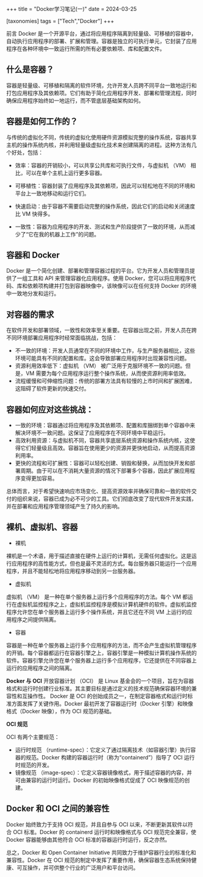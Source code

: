 +++
title = "Docker学习笔记(一)"
date = 2024-03-25

[taxonomies]
tags = ["Tech","Docker"]
+++

前言 Docker 是一个开源平台，通过将应用程序隔离到轻量级、可移植的容器中，自动执行应用程序的部署、扩展和管理。容器是独立的可执行单元，它封装了应用程序在各种环境中一致运行所需的所有必要依赖项、库和配置文件。

<!-- more -->

## **什么是容器？**

容器是轻量级、可移植和隔离的软件环境，允许开发人员跨不同平台一致地运行和打包应用程序及其依赖项。它们有助于简化应用程序开发、部署和管理流程，同时确保应用程序始终如一地运行，而不管底层基础架构如何。

## **容器是如何工作的？**

与传统的虚拟化不同，传统的虚拟化使用硬件资源模拟完整的操作系统，容器共享主机的操作系统内核，并利用轻量级虚拟化技术来创建隔离的进程。这种方法有几个好处，包括：

- 效率：容器的开销较小，可以共享公共库和可执行文件，与虚拟机 （VM） 相比，可以在单个主机上运行更多容器。

- 可移植性：容器封装了应用程序及其依赖项，因此可以轻松地在不同的环境和平台上一致地移动和运行它们。

- 快速启动：由于容器不需要启动完整的操作系统，因此它们的启动和关闭速度比 VM 快得多。

- 一致性：容器为应用程序的开发、测试和生产阶段提供了一致的环境，从而减少了“它在我的机器上工作”的问题。

## **容器和 Docker**

Docker 是一个简化创建、部署和管理容器过程的平台。它为开发人员和管理员提供了一组工具和 API 来管理容器化应用程序。使用 Docker，您可以将应用程序代码、库和依赖项构建并打包到容器映像中，该映像可以在任何支持 Docker 的环境中一致地分发和运行。


## **对容器的需求**

在软件开发和部署领域，一致性和效率至关重要。在容器出现之前，开发人员在跨不同环境部署应用程序时经常面临挑战，包括：

- 不一致的环境：开发人员通常在不同的环境中工作，与生产服务器相比，这些环境可能具有不同的配置和库。这会导致部署应用程序时出现兼容性问题。
- 资源利用效率低下：虚拟机 （VM） 被广泛用于克服环境不一致的问题。但是，VM 需要为每个应用程序运行整个操作系统，从而使资源利用率低效。
- 流程缓慢和可伸缩性问题：传统的部署方法具有较慢的上市时间和扩展困难，这阻碍了软件更新的快速交付。


## **容器如何应对这些挑战：**

- 一致的环境：容器通过将应用程序及其依赖项、配置和库捆绑到单个容器中来解决环境不一致问题。这保证了应用程序在不同环境中平稳运行。
- 高效利用资源：与虚拟机不同，容器共享底层系统资源和操作系统内核，这使得它们轻量级且高效。容器旨在使用更少的资源并更快地启动，从而提高资源利用率。
- 更快的流程和可扩展性：容器可以轻松创建、销毁和替换，从而加快开发和部署周期。由于可以在不消耗大量资源的情况下部署多个容器，因此扩展应用程序变得更加容易。


总体而言，对于希望快速响应市场变化、提高资源效率并确保可靠和一致的软件交付的组织来说，容器已成为必不可少的工具。它们彻底改变了现代软件开发实践，并在部署和应用程序管理领域产生了持久的影响。


## **裸机、虚拟机、容器**

- 裸机

裸机是一个术语，用于描述直接在硬件上运行的计算机，无需任何虚拟化。这是运行应用程序的高性能方式，但也是最不灵活的方式。每台服务器只能运行一个应用程序，并且不能轻松地将应用程序移动到另一台服务器。

- 虚拟机

虚拟机 （VM） 是一种在单个服务器上运行多个应用程序的方法。每个 VM 都运行在虚拟机监控程序之上，虚拟机监控程序是模拟计算机硬件的软件。虚拟机监控程序允许您在单个服务器上运行多个操作系统，并且它还在不同 VM 上运行的应用程序之间提供隔离。

- 容器

容器是一种在单个服务器上运行多个应用程序的方法，而不会产生虚拟机管理程序的开销。每个容器都运行在容器引擎之上，容器引擎是一种模拟计算机操作系统的软件。容器引擎允许您在单个服务器上运行多个应用程序，它还提供在不同容器上运行的应用程序之间的隔离。





**Docker 与 OCI**
开放容器计划 （OCI） 是 Linux 基金会的一个项目，旨在为容器格式和运行时创建行业标准。其主要目标是通过定义的技术规范确保容器环境的兼容性和互操作性。
Docker 是 OCI 的创始成员之一，在制定容器格式和运行时标准方面发挥了关键作用。Docker 最初开发了容器运行时（Docker 引擎）和映像格式（Docker 映像），作为 OCI 规范的基础。

**OCI 规范**

OCI 有两个主要规范：
- 运行时规范 （runtime-spec）：它定义了通过隔离技术（如容器引擎）执行容器的规范。Docker 构建的容器运行时（称为“containerd”）指导了 OCI 运行时规范的开发。
- 镜像规范 （image-spec）：它定义容器镜像格式，用于描述容器的内容，并可由兼容的运行时运行。Docker 的初始映像格式促成了 OCI 映像规范的创建。

## **Docker 和 OCI 之间的兼容性**

Docker 始终致力于支持 OCI 规范，并且自参与 OCI 以来，不断更新其软件以符合 OCI 标准。Docker 的 containerd 运行时和映像格式与 OCI 规范完全兼容，使 Docker 容器能够由其他符合 OCI 标准的容器运行时运行，反之亦然。

总之，Docker 和 Open Container Initiative 共同致力于维护容器行业的标准化和兼容性。Docker 在 OCI 规范的制定中发挥了重要作用，确保容器生态系统保持健康、可互操作，并可供整个行业的广泛用户和平台访问。


